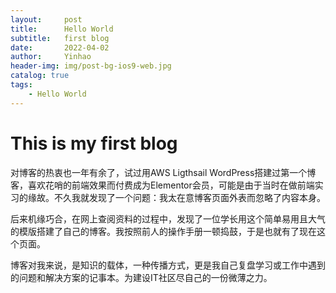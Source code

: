 ```yaml
---
layout:     post
title:      Hello World
subtitle:   first blog
date:       2022-04-02
author:     Yinhao
header-img: img/post-bg-ios9-web.jpg
catalog: true
tags:
    - Hello World
---
```


# This is my first blog
对博客的热衷也一年有余了，试过用AWS Ligthsail WordPress搭建过第一个博客，喜欢花哨的前端效果而付费成为Elementor会员，可能是由于当时在做前端实习的缘故。不久我就发现了一个问题：我太在意博客页面外表而忽略了内容本身。

后来机缘巧合，在网上查阅资料的过程中，发现了一位学长用这个简单易用且大气的模版搭建了自己的博客。我按照前人的操作手册一顿捣鼓，于是也就有了现在这个页面。

博客对我来说，是知识的载体，一种传播方式，更是我自己复盘学习或工作中遇到的问题和解决方案的记事本。为建设IT社区尽自己的一份微薄之力。